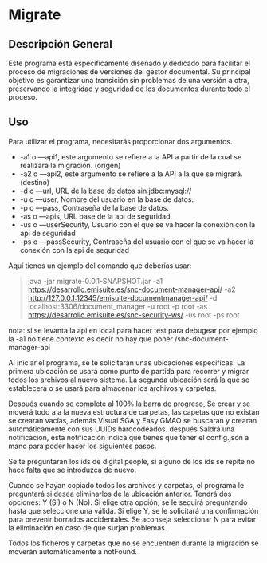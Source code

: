 # Migrate

## Descripción General
Este programa está específicamente diseñado y dedicado para facilitar el proceso de migraciones de versiones del gestor
documental. Su principal objetivo es garantizar una transición sin problemas de una versión a otra, preservando la
integridad y seguridad de los documentos durante todo el proceso.

## Uso
Para utilizar el programa, necesitarás proporcionar dos argumentos.

- -a1 o —api1, este argumento se refiere a la API a partir de la cual se realizará la migración. (origen)
- -a2 o —api2, este argumento se refiere a la API a la que se migrará. (destino)
- -d o —url, URL de la base de datos sin jdbc:mysql://
- -u o —user, Nombre del usuario en la base de datos.
- -p o —pass, Contraseña de la base de datos.
- -as o —apis, URL base de la api de seguridad.
- -us o —userSecurity, Usuario con el que se va hacer la conexión con la api de seguridad
- -ps o —passSecurity, Contraseña del usuario con el que se va hacer la conexión con la api de seguridad

Aquí tienes un ejemplo del comando que deberías usar:

> java -jar migrate-0.0.1-SNAPSHOT.jar -a1 https://desarrollo.emisuite.es/snc-document-manager-api/ 
> -a2 http://127.0.0.1:12345/emisuite-documentmanager-api/ -d localhost:3306/document_manager -u root -p root 
> -as https://desarrollo.emisuite.es/snc-security-ws/ -us root -ps root

nota: si se levanta la api en local para hacer test para debugear por ejemplo la -a1 no tiene contexto es decir no 
hay que poner /snc-document-manager-api

Al iniciar el programa, se te solicitarán unas ubicaciones especificas. La primera ubicación se usará como punto de
partida para recorrer y migrar todos los archivos al nuevo sistema. La segunda ubicación será la que se establecerá o se
usará para almacenar los archivos y carpetas.

Después cuando se complete al 100% la barra de progreso, Se crear y se moverá todo a a la nueva estructura de carpetas, 
las capetas que no existan se crearan vacías, además Visual SGA y Easy GMAO se buscaran y crearan automáticamente con 
sus UUIDs hardcodeados. después Saldrá una notificación, esta notificación indica que tienes que tener el config.json a 
mano para poder hacer los siguientes pasos.

Se te preguntaran los ids de digital people, si alguno de los ids se repite no hace falta que se introduzca de nuevo.

Cuando se hayan copiado todos los archivos y carpetas, el programa le preguntará si desea eliminarlos de la ubicación 
anterior. Tendrá dos opciones: Y (Sí) o N (No). Si elige otra opción, se le seguirá preguntando hasta que seleccione 
una válida. Si elige Y, se le solicitará una confirmación para prevenir borrados accidentales. Se aconseja seleccionar 
N para evitar la eliminación en caso de que surjan problemas.

Todos los ficheros y carpetas que no se encuentren durante la migración se moverán automáticamente a notFound.
